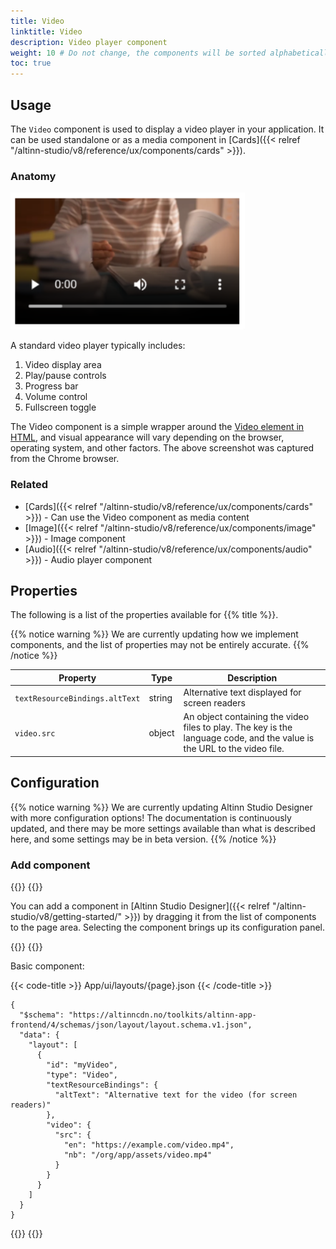 ```yaml
---
title: Video
linktitle: Video
description: Video player component
weight: 10 # Do not change, the components will be sorted alphabetically
toc: true
---
```


## Usage

The `Video` component is used to display a video player in your application. It can be used standalone or as a media
component in [Cards]({{< relref "/altinn-studio/v8/reference/ux/components/cards" >}}).

### Anatomy

![Video-component](./video-component.png)

A standard video player typically includes:

1. Video display area
2. Play/pause controls
3. Progress bar
4. Volume control
5. Fullscreen toggle

The Video component is a simple wrapper around the [Video element in HTML](https://developer.mozilla.org/en-US/docs/Web/HTML/Element/video),
and visual appearance will vary depending on the browser, operating system, and other factors.
The above screenshot was captured from the Chrome browser.

### Related

- [Cards]({{< relref "/altinn-studio/v8/reference/ux/components/cards" >}}) - Can use the Video component as media content
- [Image]({{< relref "/altinn-studio/v8/reference/ux/components/image" >}}) - Image component
- [Audio]({{< relref "/altinn-studio/v8/reference/ux/components/audio" >}}) - Audio player component

## Properties

The following is a list of the properties available for {{% title %}}.

{{% notice warning %}}
We are currently updating how we implement components, and the list of properties may not be entirely accurate.
{{% /notice %}}

| **Property**                   | **Type** | **Description**                                                                                                         |
|--------------------------------|----------|-------------------------------------------------------------------------------------------------------------------------|
| `textResourceBindings.altText` | string   | Alternative text displayed for screen readers                                                                           |
| `video.src`                    | object   | An object containing the video files to play. The key is the language code, and the value is the URL to the video file. |

## Configuration

{{% notice warning %}}
We are currently updating Altinn Studio Designer with more configuration options!
The documentation is continuously updated, and there may be more settings available than what is described here, and
some settings may be in beta version.
{{% /notice %}}

### Add component

{{<content-version-selector classes="border-box">}}
{{<content-version-container version-label="Altinn Studio Designer">}}

You can add a component in [Altinn Studio Designer]({{< relref "/altinn-studio/v8/getting-started/" >}}) by dragging it from the list of
components to the page area.
Selecting the component brings up its configuration panel.

{{</content-version-container>}}
{{<content-version-container version-label="Code">}}

Basic component:

{{< code-title >}}
App/ui/layouts/{page}.json
{{< /code-title >}}

```json{hl_lines="6-"}
{
  "$schema": "https://altinncdn.no/toolkits/altinn-app-frontend/4/schemas/json/layout/layout.schema.v1.json",
  "data": {
    "layout": [
      {
        "id": "myVideo",
        "type": "Video",
        "textResourceBindings": {
          "altText": "Alternative text for the video (for screen readers)"
        },
        "video": {
          "src": {
            "en": "https://example.com/video.mp4",
            "nb": "/org/app/assets/video.mp4"
          }
        }
      }
    ]
  }
}

```

{{</content-version-container>}}
{{</content-version-selector>}}

